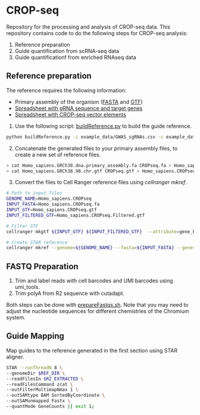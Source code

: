 # CROP-seq
Repository for the processing and analysis of CROP-seq data. This repository contains code to do the following steps for CROP-seq analysis:

1. Reference preparation
2. Guide quantification from scRNA-seq data
3. Guide quantificationf from enriched RNAseq data

## Reference preparation
The reference requires the following information:

- Primary assembly of the organism ([FASTA](ftp://ftp.ensembl.org/pub/release-98/fasta/homo_sapiens/dna/Homo_sapiens.GRCh38.dna.primary_assembly.fa.gz) and [GTF](ftp://ftp.ensembl.org/pub/release-98/gtf/homo_sapiens/Homo_sapiens.GRCh38.98.chr.gtf.gz))
- [Spreadsheet with gRNA sequence and target genes](example_data/GWAS_sgRNAs.csv)
- [Spreadsheet with CROP-seq vector elements](‎⁨example_data/CROP-seq.csv⁩)

1. Use the following script: [buildReference.py](py/buildReference.py) to build the guide reference.

```bash
python buildReference.py -i example_data/GWAS_sgRNAs.csv -c example_data/CROP\-seq.csv -o Test
```

2. Concatenate the generated files to your primary assembly files, to create a new set of reference files.

```bash
> cat Homo_sapiens.GRCh38.dna.primary_assembly.fa CROPseq.fa > Homo_sapiens.CROPseq.fa
> cat Homo_sapiens.GRCh38.98.chr.gtf CROPseq.gtf > Homo_sapiens.CROPseq.gtf
```

3. Convert the files to Cell Ranger reference files using *cellranger mkref*.

```bash
# Path to input files
GENOME_NAME=Homo_sapiens.CROPseq
INPUT_FASTA=Homo_sapiens.CROPseq.fa
INPUT_GTF=Homo_sapiens.CROPseq.gtf
INPUT_FILTERED_GTF=Homo_sapiens.CROPseq.Filtered.gtf

# Filter GTF
cellranger mkgtf ${INPUT_GTF} ${INPUT_FILTERED_GTF}  --attribute=gene_biotype:protein_coding --attribute=gene_biotype:lincRNA --attribute=gene_biotype:antisense || exit 1

# Create STAR reference
cellranger mkref --genome=${GENOME_NAME} --fasta=${INPUT_FASTA} --genes=${INPUT_FILTERED_GTF} || exit 1
```

## FASTQ Preparation
1. Trim and label reads with cell barcodes and UMI barcodes using umi_tools.
2. Trim polyA from R2 sequence with cutadapt.

Both steps can be done with [prepareFastqs.sh](shell/prepareFastqs.sh). Note that you may need to adjust the nucleotide sequences for different chemistries of the Chromium system.

## Guide Mapping
Map guides to the reference generated in the first section using STAR aligner.

```bash
STAR --runThreadN 8 \
--genomeDir $REF_DIR \
--readFilesIn $R2_EXTRACTED \
--readFilesCommand zcat \
--outFilterMultimapNmax 1 \
--outSAMtype BAM SortedByCoordinate \
--outSAMunmapped Fastx \
--quantMode GeneCounts || exit 1;
```


